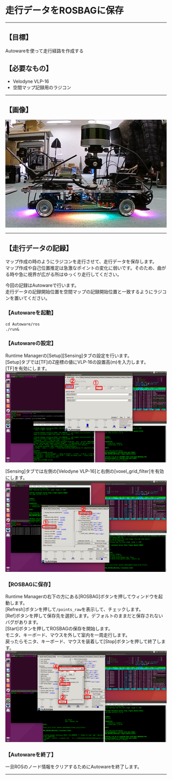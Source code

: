 # 走行データをROSBAGに保存
<hr>

## 【目標】
Autowareを使って走行経路を作成する

## 【必要なもの】
* Velodyne VLP-16<br>
* 空間マップ記録用のラジコン<br>
<hr>

## 【画像】
![](./img/car.jpg)
<hr>

## 【走行データの記録】
マップ作成の時のようにラジコンを走行させて、走行データを保存します。<br>
マップ作成や自己位置推定は急激なポイントの変化に弱いです。そのため、曲がる時や急に視界が広がる所はゆっくり走行してください。<br>

今回の記録はAutowareで行います。<br>
走行データの記録開始位置を空間マップの記録開始位置と一致するようにラジコンを置いてください。<br>

### 【Autowareを起動】
```
cd Autoware/ros
./run&
```
### 【Autowareの設定】
Runtime Managerの[Setup][Sensing]タブの設定を行います。<br>
[Setup]タブでは[TF]のZ座標の値にVLP-16の設置高(m)を入力します。<br>
[TF]を有効にします。<br>
![](./img/setup1.png)<br>

[Sensing]タブでは左側の[Velodyne VLP-16]と右側の[voxel_grid_filter]を有効にします。<br>
![](./img/sensing1.png)<br>

### 【ROSBAGに保存】
Runtime Managerの右下の方にある[ROSBAG]ボタンを押してウィンドウを起動します。<br>
[Refresh]ボタンを押して`/points_raw`を表示して、チェックします。<br>
[Ref]ボタンを押して保存先を選択します。デフォルトのままだと保存されないバグがあります。<br>
[Start]ボタンを押してROSBAGの保存を開始します。<br>
モニタ、キーボード、マウスを外して室内を一周走行します。<br>
戻ったらモニタ、キーボード、マウスを装着して[Stop]ボタンを押して終了します。<br>
![](./img/rosbag1.png)<br>

### 【Autowareを終了】
一旦ROSのノード情報をクリアするためにAutowareを終了します。

<hr>
